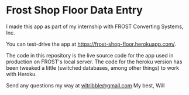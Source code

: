 # Frost Shop Floor Data Entry
I made this app as part of my internship with FROST Converting Systems, Inc. 

You can test-drive the app at https://frost-shop-floor.herokuapp.com/.

The code in this repository is the live source code for the app used in production on FROST's local server. The code for the heroku version has been tweaked a little (switched databases, among other things) to work with Heroku.

Send any questions my way at wltribble@gmail.com
My best, Will
